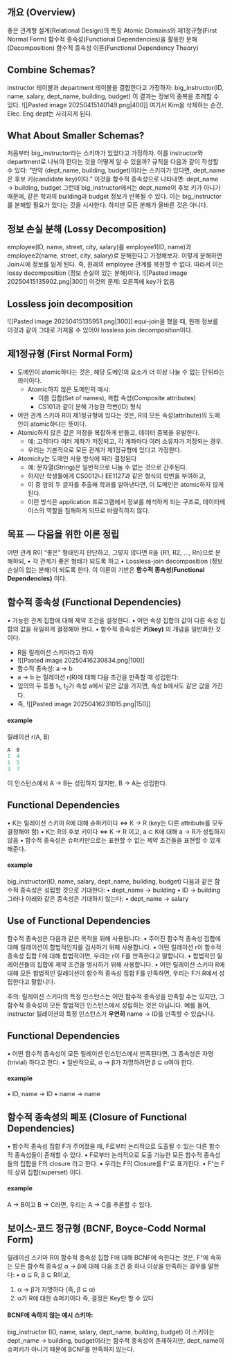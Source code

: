 ## 개요 (Overview)
좋은 관계형 설계(Relational Design)의 특징
Atomic Domains와 제1정규형(First Normal Form)
함수적 종속성(Functional Dependencies)을 활용한 분해(Decomposition)
함수적 종속성 이론(Functional Dependency Theory)
## Combine Schemas?
instructor 테이블과 department 테이블을 결합한다고 가정하자:
big_instructor(ID, name, salary, dept_name, building, budget)
이 결과는 정보의 중복을 초래할 수 있다.
![[Pasted image 20250415140149.png|400]]
여기서 Kim을 삭제하는 순간, Elec. Eng dept는 사라지게 된다.
## What About Smaller Schemas?
처음부터 big_instructor라는 스키마가 있었다고 가정하자. 이를 instructor와 department로 나눠야 한다는 것을 어떻게 알 수 있을까?
규칙을 다음과 같이 작성할 수 있다:
“만약 (dept_name, building, budget)이라는 스키마가 있다면, dept_name은 후보 키(candidate key)이다.”
이것을 함수적 종속성으로 나타내면:
dept_name → building, budget
그런데 big_instructor에서는 dept_name이 후보 키가 아니기 때문에, 같은 학과의 building과 budget 정보가 반복될 수 있다.
이는 big_instructor를 분해할 필요가 있다는 것을 시사한다.
하지만 모든 분해가 올바른 것은 아니다.
## 정보 손실 분해 (Lossy Decomposition)
employee(ID, name, street, city, salary)를
employee1(ID, name)과 employee2(name, street, city, salary)로 분해한다고 가정해보자.
이렇게 분해하면 Join시에 정보를 잃게 된다. 즉, 원래의 employee 관계를 복원할 수 없다.
따라서 이는 lossy decomposition (정보 손실이 있는 분해)이다.
![[Pasted image 20250415135902.png|300]]
이것의 문제: 오른쪽에 key가 없음
## Lossless join decomposition
![[Pasted image 20250415135951.png|300]]
equi-join을 했을 때, 원래 정보를 이것과 같이 그대로 가져올 수 있어야 lossless join decomposition이다.

## 제1정규형 (First Normal Form)
- 도메인이 atomic하다는 것은, 해당 도메인의 요소가 더 이상 나눌 수 없는 단위라는 의미이다.
	- Atomic하지 않은 도메인의 예시:
		- 이름 집합(Set of names), 복합 속성(Composite attributes)
		- CS101과 같이 분해 가능한 학번(ID) 형식
- 어떤 관계 스키마 R이 제1정규형에 있다는 것은, R의 모든 속성(attribute)의 도메인이 atomic하다는 뜻이다.
- Atomic하지 않은 값은 저장을 복잡하게 만들고, 데이터 중복을 유발한다.
	- 예: 고객마다 여러 계좌가 저장되고, 각 계좌마다 여러 소유자가 저장되는 경우.
	- 우리는 기본적으로 모든 관계가 제1정규형에 있다고 가정한다.
- Atomicity는 도메인 사용 방식에 따라 결정된다
	- 예: 문자열(String)은 일반적으로 나눌 수 없는 것으로 간주된다.
	- 하지만 학생들에게 CS0012나 EE1127과 같은 형식의 학번을 부여하고,
	- 이 중 앞의 두 글자를 추출해 학과를 알아낸다면, 이 도메인은 atomic하지 않게 된다.
	- 이런 방식은 application 프로그램에서 정보를 해석하게 되는 구조로, 데이터베이스의 역할을 침해하게 되므로 바람직하지 않다.
## 목표 — 다음을 위한 이론 정립
어떤 관계 R이 “좋은” 형태인지 판단하고,
그렇지 않다면 R을 {R1, R2, …, Rn}으로 분해하되,
	•	각 관계가 좋은 형태가 되도록 하고
	•	Lossless-join decomposition (정보 손실이 없는 분해)이 되도록 한다.
이 이론의 기반은 **함수적 종속성(Functional Dependencies)** 이다.
## 함수적 종속성 (Functional Dependencies)
•	가능한 관계 집합에 대해 제약 조건을 설정한다.
•	어떤 속성 집합의 값이 다른 속성 집합의 값을 유일하게 결정해야 한다.
•	함수적 종속성은 **키(key)** 의 개념을 일반화한 것이다. 
- R을 릴레이션 스키마라고 하자
- ![[Pasted image 20250416230834.png|100]]
- 함수적 종속성: a → b
- a → b 는 릴레이션 r(R)에 대해 다음 조건을 만족할 때 성립한다:
- 임의의 두 튜플 t<sub>1</sub>, t<sub>2</sub>가 속성 a에서 같은 값을 가지면, 속성 b에서도 같은 값을 가진다.
- 즉, ![[Pasted image 20250416231015.png|150]]
#### example
릴레이션 r(A, B)
```sql
A  B
1  4
1  5
3  7
```
이 인스턴스에서 A → B는 성립하지 않지만, B → A는 성립한다.
## Functional Dependencies
•	K는 릴레이션 스키마 R에 대해 슈퍼키이다 ⇔ K → R (key는 다른 attribute를 모두 결정해야 함)
•	K는 R의 후보 키이다 ⇔	K → R 이고, a ⊂  K에 대해 a → R가 성립하지 않음
•	함수적 종속성은 슈퍼키만으로는 표현할 수 없는 제약 조건들을 표현할 수 있게 해준다.
#### example
big_instructor(ID, name, salary, dept_name, building, budget)
다음과 같은 함수적 종속성은 성립할 것으로 기대한다:
	•	dept_name → building
	•	ID → building
그러나 아래와 같은 종속성은 기대하지 않는다:
	•	dept_name → salary
## Use of Functional Dependencies
함수적 종속성은 다음과 같은 목적을 위해 사용됩니다:
	•	주어진 함수적 종속성 집합에 대해 릴레이션이 합법적인지를 검사하기 위해 사용합니다.
		•	어떤 릴레이션 r이 함수적 종속성 집합 F에 대해 합법적이면, 우리는 r이 F를 만족한다고 말합니다.
	•	합법적인 릴레이션들의 집합에 제약 조건을 명시하기 위해 사용합니다.
		•	어떤 릴레이션 스키마 R에 대해 모든 합법적인 릴레이션이 함수적 종속성 집합 F를 만족하면, 우리는 F가 R에서 성립한다고 말합니다.

주의: 릴레이션 스키마의 특정 인스턴스는 어떤 함수적 종속성을 만족할 수는 있지만, 그 함수적 종속성이 모든 합법적인 인스턴스에서 성립하는 것은 아닙니다.
예를 들어, instructor 릴레이션의 특정 인스턴스가 **우연히** name → ID를 만족할 수 있습니다.
## Functional Dependencies
•	어떤 함수적 종속성이 모든 릴레이션 인스턴스에서 만족된다면, 그 종속성은 자명(trivial) 하다고 한다.
•	일반적으로, α → β가 자명하려면 β ⊆ α여야 한다.
#### example
•	ID, name → ID
•	name → name
## 함수적 종속성의 폐포 (Closure of Functional Dependencies)
•	함수적 종속성 집합 F가 주어졌을 때, F로부터 논리적으로 도출될 수 있는 다른 함수적 종속성들이 존재할 수 있다.
•	F로부터 논리적으로 도출 가능한 모든 함수적 종속성들의 집합을 F의 closure 라고 한다.
•	우리는 F의 Closure를 F⁺로 표기한다.
•	F⁺는 F의 상위 집합(superset) 이다.
#### example
A → B이고 B → C라면, 우리는 A → C를 추론할 수 있다.
## 보이스-코드 정규형 (BCNF, Boyce-Codd Normal Form)
릴레이션 스키마 R이 함수적 종속성 집합 F에 대해 BCNF에 속한다는 것은,
F⁺에 속하는 모든 함수적 종속성 α → β에 대해 다음 조건 중 하나 이상을 만족하는 경우를 말한다:
•	α ⊆ R, β ⊆ R이고,
1.	α → β가 자명하다 (즉, β ⊆ α)
2.	α가 R에 대한 슈퍼키이다
즉, 결정은 Key만 할 수 있다
#### BCNF에 속하지 않는 예시 스키마:
big_instructor (ID, name, salary, dept_name, building, budget)
이 스키마는 dept_name → building, budget이라는 함수적 종속성이 존재하지만,
dept_name이 슈퍼키가 아니기 때문에 BCNF를 만족하지 않는다.
